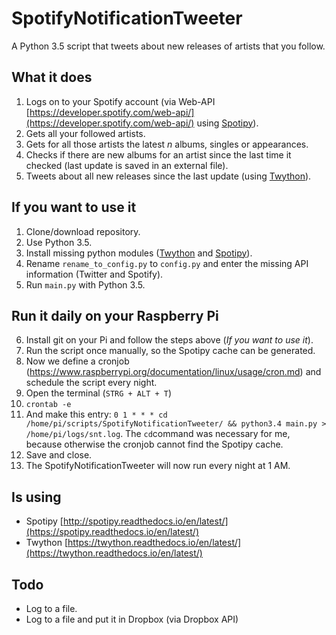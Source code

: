 # SpotifyNotificationTweeter
A Python 3.5 script that tweets about new releases of artists that you follow.

## What it does 
1. Logs on to your Spotify account (via Web-API [https://developer.spotify.com/web-api/](https://developer.spotify.com/web-api/) using [Spotipy](https://spotipy.readthedocs.io/en/latest/)).
2. Gets all your followed artists.
3. Gets for all those artists the latest _n_ albums, singles or appearances.
4. Checks if there are new albums for an artist since the last time it checked (last update is saved in an external file).
5. Tweets about all new releases since the last update (using [Twython](https://twython.readthedocs.io/en/latest/)).

## If you want to use it
1. Clone/download repository.
2. Use Python 3.5.
3. Install missing python modules ([Twython](https://twython.readthedocs.io/en/latest/) and [Spotipy](https://spotipy.readthedocs.io/en/latest/)).
4. Rename `rename_to_config.py` to `config.py` and enter the missing API information (Twitter and Spotify).
5. Run `main.py` with Python 3.5.

## Run it daily on your Raspberry Pi
6. Install git on your Pi and follow the steps above (_If you want to use it_). 
7. Run the script once manually, so the Spotipy cache can be generated.
8. Now we define a cronjob (https://www.raspberrypi.org/documentation/linux/usage/cron.md) and schedule the script every night.
  1. Open the terminal (`STRG + ALT + T`)
  2. `crontab -e`
  3. And make this entry: `0 1 * * * cd /home/pi/scripts/SpotifyNotificationTweeter/ && python3.4 main.py > /home/pi/logs/snt.log`. The `cd`command was necessary for me, because otherwise the cronjob cannot find the Spotipy cache.
  4. Save and close.
9. The SpotifyNotificationTweeter will now run every night at 1 AM. 

## Is using
* Spotipy [http://spotipy.readthedocs.io/en/latest/](https://spotipy.readthedocs.io/en/latest/)
* Twython [https://twython.readthedocs.io/en/latest/](https://twython.readthedocs.io/en/latest/)

## Todo
* Log to a file.
* Log to a file and put it in Dropbox (via Dropbox API)
